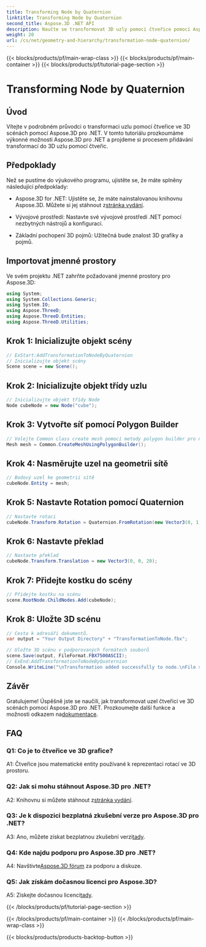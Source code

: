 ```yaml
---
title: Transforming Node by Quaternion
linktitle: Transforming Node by Quaternion
second_title: Aspose.3D .NET API
description: Naučte se transformovat 3D uzly pomocí čtveřice pomocí Aspose.3D for .NET. Průvodce krok za krokem pro začátečníky.
weight: 20
url: /cs/net/geometry-and-hierarchy/transformation-node-quaternion/
---
```


{{< blocks/products/pf/main-wrap-class >}}
{{< blocks/products/pf/main-container >}}
{{< blocks/products/pf/tutorial-page-section >}}

# Transforming Node by Quaternion

## Úvod

Vítejte v podrobném průvodci o transformaci uzlu pomocí čtveřice ve 3D scénách pomocí Aspose.3D pro .NET. V tomto tutoriálu prozkoumáme výkonné možnosti Aspose.3D pro .NET a projdeme si procesem přidávání transformací do 3D uzlu pomocí čtveřic.

## Předpoklady

Než se pustíme do výukového programu, ujistěte se, že máte splněny následující předpoklady:

-  Aspose.3D for .NET: Ujistěte se, že máte nainstalovanou knihovnu Aspose.3D. Můžete si jej stáhnout z[stránka vydání](https://releases.aspose.com/3d/net/).

- Vývojové prostředí: Nastavte své vývojové prostředí .NET pomocí nezbytných nástrojů a konfigurací.

- Základní pochopení 3D pojmů: Užitečná bude znalost 3D grafiky a pojmů.

## Importovat jmenné prostory

Ve svém projektu .NET zahrňte požadované jmenné prostory pro Aspose.3D:

```csharp
using System;
using System.Collections.Generic;
using System.IO;
using Aspose.ThreeD;
using Aspose.ThreeD.Entities;
using Aspose.ThreeD.Utilities;
```

## Krok 1: Inicializujte objekt scény

```csharp
// ExStart:AddTransformationToNodeByQuaternion
// Inicializujte objekt scény
Scene scene = new Scene();
```

## Krok 2: Inicializujte objekt třídy uzlu

```csharp
// Inicializujte objekt třídy Node
Node cubeNode = new Node("cube");
```

## Krok 3: Vytvořte síť pomocí Polygon Builder

```csharp
// Volejte Common class create mesh pomocí metody polygon builder pro nastavení instance mesh
Mesh mesh = Common.CreateMeshUsingPolygonBuilder();
```

## Krok 4: Nasměrujte uzel na geometrii sítě

```csharp
// Bodový uzel ke geometrii sítě
cubeNode.Entity = mesh;
```

## Krok 5: Nastavte Rotation pomocí Quaternion

```csharp
// Nastavte rotaci
cubeNode.Transform.Rotation = Quaternion.FromRotation(new Vector3(0, 1, 0), new Vector3(0.3, 0.5, 0.1));            
```

## Krok 6: Nastavte překlad

```csharp
// Nastavte překlad
cubeNode.Transform.Translation = new Vector3(0, 0, 20);            
```

## Krok 7: Přidejte kostku do scény

```csharp
// Přidejte kostku na scénu
scene.RootNode.ChildNodes.Add(cubeNode);
```

## Krok 8: Uložte 3D scénu

```csharp
// Cesta k adresáři dokumentů.
var output = "Your Output Directory" + "TransformationToNode.fbx";

// Uložte 3D scénu v podporovaných formátech souborů
scene.Save(output, FileFormat.FBX7500ASCII);
// ExEnd:AddTransformationToNodeByQuaternion
Console.WriteLine("\nTransformation added successfully to node.\nFile saved at " + output);
```

## Závěr

 Gratulujeme! Úspěšně jste se naučili, jak transformovat uzel čtveřicí ve 3D scénách pomocí Aspose.3D pro .NET. Prozkoumejte další funkce a možnosti odkazem na[dokumentace](https://reference.aspose.com/3d/net/).

## FAQ

### Q1: Co je to čtveřice ve 3D grafice?

A1: Čtveřice jsou matematické entity používané k reprezentaci rotací ve 3D prostoru.

### Q2: Jak si mohu stáhnout Aspose.3D pro .NET?

 A2: Knihovnu si můžete stáhnout z[stránka vydání](https://releases.aspose.com/3d/net/).

### Q3: Je k dispozici bezplatná zkušební verze pro Aspose.3D pro .NET?

 A3: Ano, můžete získat bezplatnou zkušební verzi[tady](https://releases.aspose.com/).

### Q4: Kde najdu podporu pro Aspose.3D pro .NET?

 A4: Navštivte[Aspose.3D fórum](https://forum.aspose.com/c/3d/18) za podporu a diskuze.

### Q5: Jak získám dočasnou licenci pro Aspose.3D?

 A5: Získejte dočasnou licenci[tady](https://purchase.aspose.com/temporary-license/).

{{< /blocks/products/pf/tutorial-page-section >}}

{{< /blocks/products/pf/main-container >}}
{{< /blocks/products/pf/main-wrap-class >}}

{{< blocks/products/products-backtop-button >}}
